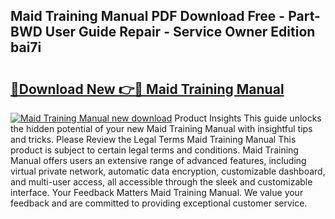 ## Maid Training Manual PDF Download Free - Part-BWD User Guide Repair - Service Owner Edition bai7i

# <h2><a href="http://bc28991.oget.top/?id=Maid+Training+Manual">🔗Download New 👉🔴 Maid Training Manual</a></h2>

[![Maid Training Manual new download](https://i.imgur.com/5g1atiW.png)](http://bc28991.oget.top/?id=Maid+Training+Manual)
Product Insights This guide unlocks the hidden potential of your new Maid Training Manual with insightful tips and tricks. Please Review the Legal Terms Maid Training Manual This product is subject to certain legal terms and conditions. Maid Training Manual offers users an extensive range of advanced features, including virtual private network, automatic data encryption, customizable dashboard, and multi-user access, all accessible through the sleek and customizable interface. Your Feedback Matters Maid Training Manual. We value your feedback and are committed to providing exceptional customer service.
